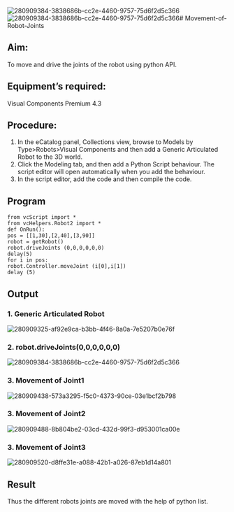 ![280909384-3838686b-cc2e-4460-9757-75d6f2d5c366](https://github.com/Darkwebnew/Movement-of-Robot-Joints/assets/143114486/86f5fadb-2564-45e9-bdce-f48c28ff9d52)![280909384-3838686b-cc2e-4460-9757-75d6f2d5c366](https://github.com/Darkwebnew/Movement-of-Robot-Joints/assets/143114486/2aab1106-f216-4fb2-9652-6ea5c0fccbed)# Movement-of-Robot-Joints
## Aim:  
To move and drive the joints of the robot using python API.

## Equipment’s required:
Visual Components Premium 4.3

## Procedure:
1. 	In the eCatalog panel, Collections view, browse to Models by Type>Robots>Visual Components and then add a Generic Articulated Robot to the 3D world.
2. 	Click the Modeling tab, and then add a Python Script behaviour. The script editor will open automatically when you add the behaviour.
3. 	In the script editor, add the code and then compile the code.

## Program
```
from vcScript import *
from vcHelpers.Robot2 import *
def OnRun():
pos = [[1,30],[2,40],[3,90]]
robot = getRobot()
robot.driveJoints (0,0,0,0,0,0)
delay(5)
for i in pos:
robot.Controller.moveJoint (i[0],i[1])
delay (5)

```
## Output
### 1. Generic Articulated Robot
![280909325-af92e9ca-b3bb-4f46-8a0a-7e5207b0e76f](https://github.com/Darkwebnew/Movement-of-Robot-Joints/assets/143114486/31417441-9576-4a78-a04a-ebcce4902dfc)
### 2. robot.driveJoints(0,0,0,0,0,0)
![280909384-3838686b-cc2e-4460-9757-75d6f2d5c366](https://github.com/Darkwebnew/Movement-of-Robot-Joints/assets/143114486/9480cdc1-f2d3-4210-abd0-27ace25f3bca)
### 3. Movement of Joint1
![280909438-573a3295-f5c0-4373-90ce-03e1bcf2b798](https://github.com/Darkwebnew/Movement-of-Robot-Joints/assets/143114486/262b9fde-874c-49c9-8daa-dfc53a509a81)
### 3. Movement of Joint2
![280909488-8b804be2-03cd-432d-99f3-d953001ca00e](https://github.com/Darkwebnew/Movement-of-Robot-Joints/assets/143114486/c099b932-bf3b-4df3-9ec3-f3c9d28799f4)
### 3. Movement of Joint3
![280909520-d8ffe31e-a088-42b1-a026-87eb1d14a801](https://github.com/Darkwebnew/Movement-of-Robot-Joints/assets/143114486/ce203c1f-da82-4d9e-aa80-8c43dd82df81)
## Result 
Thus the different robots joints are moved with the help of python list.
